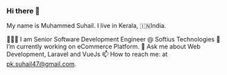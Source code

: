 ### Hi there 👋

<!--
**suhailparad/suhailparad** is a ✨ _special_ ✨ repository because its `README.md` (this file) appears on your GitHub profile.

Here are some ideas to get you started:

- 🔭 I’m currently working on ...
- 🌱 I’m currently learning ...
- 👯 I’m looking to collaborate on ...
- 🤔 I’m looking for help with ...
- 💬 Ask me about ...
- 📫 How to reach me: ...
- 😄 Pronouns: ...
- ⚡ Fun fact: ...
-->

My name is Muhammed Suhail. I live in Kerala, 🇮🇳India.

👨🏻‍💻 I am Senior Software Development Engineer @ Softius Technologies
🔭 I’m currently working on eCommerce Platform.
💬 Ask me about Web Development, Laravel and VueJs
📫 How to reach me: at pk.suhail47@gmail.com.
